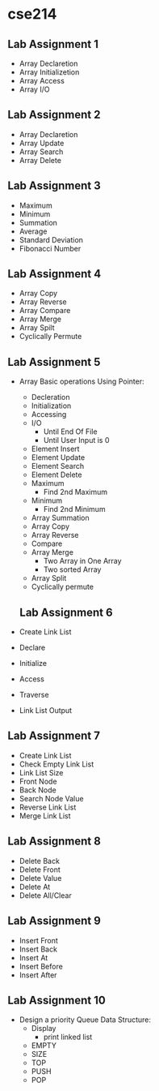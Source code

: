 # cse214
## Lab Assignment 1 

* Array Declaretion
* Array Initializetion
* Array Access
* Array I/O
## Lab Assignment 2

* Array Declaretion
* Array Update
* Array Search
* Array Delete
## Lab Assignment 3

* Maximum
* Minimum
* Summation
* Average
* Standard Deviation
* Fibonacci Number
## Lab Assignment 4

* Array Copy
* Array Reverse
* Array Compare
* Array Merge
* Array Spilt
* Cyclically Permute
## Lab Assignment 5

* Array Basic operations Using Pointer:
  * Decleration
  * Initialization
  * Accessing
  * I/O
    * Until End Of File
    * Until User Input is 0
  * Element Insert
  * Element Update
  * Element Search
  * Element Delete
  * Maximum
    * Find 2nd Maximum
  * Minimum
    * Find 2nd Minimum
  * Array Summation
  * Array Copy
  * Array Reverse
  * Compare
  * Array Merge
    * Two Array in One Array
    * Two sorted Array
  * Array Split
  * Cyclically permute
  ## Lab Assignment 6
  
* Create Link List
* Declare
* Initialize
* Access
* Traverse
* Link List Output
## Lab Assignment 7

* Create Link List
* Check Empty Link List
* Link List Size
* Front Node
* Back Node
* Search Node Value
* Reverse Link List
* Merge Link List
## Lab Assignment 8

* Delete Back
* Delete Front
* Delete Value
* Delete At
* Delete All/Clear
## Lab Assignment 9

* Insert Front
* Insert Back
* Insert At
* Insert Before
* Insert After
## Lab Assignment 10

* Design a priority Queue Data Structure:
  * Display
    * print linked list
  * EMPTY
  * SIZE
  * TOP
  * PUSH 
  * POP
